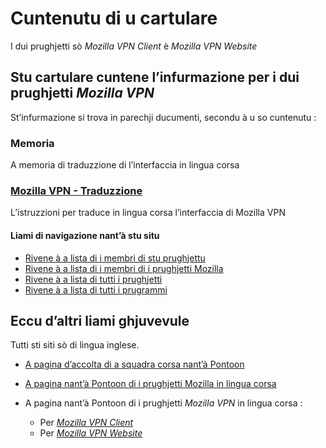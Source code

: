 # Cuntenutu di u cartulare

I dui prughjetti sò _Mozilla VPN Client_ è _Mozilla VPN Website_

## Stu cartulare cuntene l’infurmazione per i dui prughjetti _Mozilla VPN_

St’infurmazione si trova in parechji ducumenti, secondu à u so cuntenutu :

### __Memoria__
A memoria di traduzzione di l’interfaccia in lingua corsa
### [__Mozilla VPN - Traduzzione__](Traduzzione.md)
L’istruzzioni per traduce in lingua corsa l’interfaccia di Mozilla VPN

#### Liami di navigazione nant’à stu situ
- [Rivene à a lista di i membri di stu prughjettu](./)
- [Rivene à a lista di i membri di i prughjetti Mozilla](../)
- [Rivene à a lista di tutti i prughjetti](../../)
- [Rivene à a lista di tutti i prugrammi](../../../../../#readme)

## Eccu d’altri liami ghjuvevule
Tutti sti siti sò di lingua inglese.

- [A pagina d’accolta di a squadra corsa nant’à Pontoon](https://pontoon.mozilla.org/co/info/)

- [A pagina nant’à Pontoon di i prughjetti Mozilla in lingua corsa](https://pontoon.mozilla.org/co/)

- A pagina nant’à Pontoon di i prughjetti _Mozilla VPN_ in lingua corsa :
  - Per [_Mozilla VPN Client_](https://pontoon.mozilla.org/co/mozilla-vpn-client/)
  - Per [_Mozilla VPN Website_](https://pontoon.mozilla.org/co/mozilla-vpn-website/)
